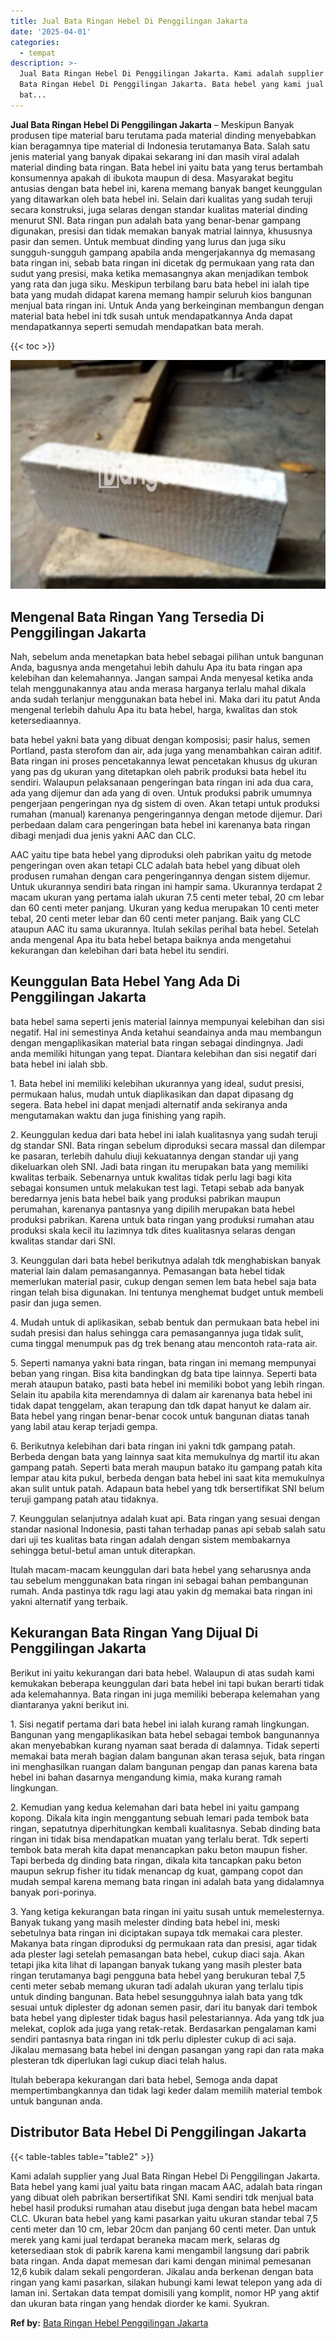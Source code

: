 ```yaml
---
title: Jual Bata Ringan Hebel Di Penggilingan Jakarta
date: '2025-04-01'
categories:
  - tempat
description: >-
  Jual Bata Ringan Hebel Di Penggilingan Jakarta. Kami adalah supplier yang Jual
  Bata Ringan Hebel Di Penggilingan Jakarta. Bata hebel yang kami jual yaitu
  bat...
---
```


**Jual Bata Ringan Hebel Di Penggilingan Jakarta** – Meskipun Banyak produsen tipe material baru terutama pada material dinding menyebabkan kian beragamnya tipe material di Indonesia terutamanya Bata. Salah satu jenis material yang banyak dipakai sekarang ini dan masih viral adalah material dinding bata ringan. Bata hebel ini yaitu bata yang terus bertambah konsumennya apakah di ibukota maupun di desa. Masyarakat begitu antusias dengan bata hebel ini, karena memang banyak banget keunggulan yang ditawarkan oleh bata hebel ini. Selain dari kualitas yang sudah teruji secara konstruksi, juga selaras dengan standar kualitas material dinding menurut SNI. Bata ringan pun adalah bata yang benar-benar gampang digunakan, presisi dan tidak memakan banyak matrial lainnya, khususnya pasir dan semen. Untuk membuat dinding yang lurus dan juga siku sungguh-sungguh gampang apabila anda mengerjakannya dg memasang bata ringan ini, sebab bata ringan ini dicetak dg permukaan yang rata dan sudut yang presisi, maka ketika memasangnya akan menjadikan tembok yang rata dan juga siku. Meskipun terbilang baru bata hebel ini ialah tipe bata yang mudah didapat karena memang hampir seluruh kios bangunan menjual bata ringan ini. Untuk Anda yang berkeinginan membangun dengan material bata hebel ini tdk susah untuk mendapatkannya Anda dapat mendapatkannya seperti semudah mendapatkan bata merah.

{{< toc >}}

![Jual Bata Ringan Hebel Di Penggilingan Jakarta](/images/jual-hebel-murah-04.png)

## Mengenal Bata Ringan Yang Tersedia Di Penggilingan Jakarta

Nah, sebelum anda menetapkan bata hebel sebagai pilihan untuk bangunan Anda, bagusnya anda mengetahui lebih dahulu Apa itu bata ringan apa kelebihan dan kelemahannya. Jangan sampai Anda menyesal ketika anda telah menggunakannya atau anda merasa harganya terlalu mahal dikala anda sudah terlanjur menggunakan bata hebel ini. Maka dari itu patut Anda mengenal terlebih dahulu Apa itu bata hebel, harga, kwalitas dan stok ketersediaannya.

bata hebel yakni bata yang dibuat dengan komposisi; pasir halus, semen Portland, pasta sterofom dan air, ada juga yang menambahkan cairan aditif. Bata ringan ini proses pencetakannya lewat pencetakan khusus dg ukuran yang pas dg ukuran yang ditetapkan oleh pabrik produksi bata hebel itu sendiri. Walaupun pelaksanaan pengeringan bata ringan ini ada dua cara, ada yang dijemur dan ada yang di oven. Untuk produksi pabrik umumnya pengerjaan pengeringan nya dg sistem di oven. Akan tetapi untuk produksi rumahan (manual) karenanya pengeringannya dengan metode dijemur. Dari perbedaan dalam cara pengeringan bata hebel ini karenanya bata ringan dibagi menjadi dua jenis yakni AAC dan CLC.

AAC yaitu tipe bata hebel yang diproduksi oleh pabrikan yaitu dg metode pengeringan oven akan tetapi CLC adalah bata hebel yang dibuat oleh produsen rumahan dengan cara pengeringannya dengan sistem dijemur. Untuk ukurannya sendiri bata ringan ini hampir sama. Ukurannya terdapat 2 macam ukuran yang pertama ialah ukuran 7.5 centi meter tebal, 20 cm lebar dan 60 centi meter panjang. Ukuran yang kedua merupakan 10 centi meter tebal, 20 centi meter lebar dan 60 centi meter panjang. Baik yang CLC ataupun AAC itu sama ukurannya. Itulah sekilas perihal bata hebel. Setelah anda mengenal Apa itu bata hebel betapa baiknya anda mengetahui kekurangan dan kelebihan dari bata hebel itu sendiri.

## Keunggulan Bata Hebel Yang Ada Di Penggilingan Jakarta

bata hebel sama seperti jenis material lainnya mempunyai kelebihan dan sisi negatif. Hal ini semestinya Anda ketahui seandainya anda mau membangun dengan mengaplikasikan material bata ringan sebagai dindingnya. Jadi anda memiliki hitungan yang tepat. Diantara kelebihan dan sisi negatif dari bata hebel ini ialah sbb.

1\. Bata hebel ini memiliki kelebihan ukurannya yang ideal, sudut presisi, permukaan halus, mudah untuk diaplikasikan dan dapat dipasang dg segera. Bata hebel ini dapat menjadi alternatif anda sekiranya anda mengutamakan waktu dan juga finishing yang rapih.

2\. Keunggulan kedua dari bata hebel ini ialah kualitasnya yang sudah teruji dg standar SNI. Bata ringan sebelum diproduksi secara massal dan dilempar ke pasaran, terlebih dahulu diuji kekuatannya dengan standar uji yang dikeluarkan oleh SNI. Jadi bata ringan itu merupakan bata yang memiliki kwalitas terbaik. Sebenarnya untuk kwalitas tidak perlu lagi bagi kita sebagai konsumen untuk melakukan test lagi. Tetapi sebab ada banyak beredarnya jenis bata hebel baik yang produksi pabrikan maupun perumahan, karenanya pantasnya yang dipilih merupakan bata hebel produksi pabrikan. Karena untuk bata ringan yang produksi rumahan atau produksi skala kecil itu lazimnya tdk dites kualitasnya selaras dengan kwalitas standar dari SNI.

3\. Keunggulan dari bata hebel berikutnya adalah tdk menghabiskan banyak material lain dalam pemasangannya. Pemasangan bata hebel tidak memerlukan material pasir, cukup dengan semen lem bata hebel saja bata ringan telah bisa digunakan. Ini tentunya menghemat budget untuk membeli pasir dan juga semen.

4\. Mudah untuk di aplikasikan, sebab bentuk dan permukaan bata hebel ini sudah presisi dan halus sehingga cara pemasangannya juga tidak sulit, cuma tinggal menumpuk pas dg trek benang atau mencontoh rata-rata air.

5\. Seperti namanya yakni bata ringan, bata ringan ini memang mempunyai beban yang ringan. Bisa kita bandingkan dg bata tipe lainnya. Seperti bata merah ataupun batako, pasti bata hebel ini memiliki bobot yang lebih ringan. Selain itu apabila kita merendamnya di dalam air karenanya bata hebel ini tidak dapat tenggelam, akan terapung dan tdk dapat hanyut ke dalam air. Bata hebel yang ringan benar-benar cocok untuk bangunan diatas tanah yang labil atau kerap terjadi gempa.

6\. Berikutnya kelebihan dari bata ringan ini yakni tdk gampang patah. Berbeda dengan bata yang lainnya saat kita memukulnya dg martil itu akan gampang patah. Seperti bata merah maupun batako itu gampang patah kita lempar atau kita pukul, berbeda dengan bata hebel ini saat kita memukulnya akan sulit untuk patah. Adapaun bata hebel yang tdk bersertifikat SNI belum teruji gampang patah atau tidaknya.

7\. Keunggulan selanjutnya adalah kuat api. Bata ringan yang sesuai dengan standar nasional Indonesia, pasti tahan terhadap panas api sebab salah satu dari uji tes kualitas bata ringan adalah dengan sistem membakarnya sehingga betul-betul aman untuk diterapkan.

Itulah macam-macam keunggulan dari bata hebel yang seharusnya anda tau sebelum menggunakan bata ringan ini sebagai bahan pembangunan rumah. Anda pastinya tdk ragu lagi atau yakin dg memakai bata ringan ini yakni alternatif yang terbaik.

## Kekurangan Bata Ringan Yang Dijual Di Penggilingan Jakarta

Berikut ini yaitu kekurangan dari bata hebel. Walaupun di atas sudah kami kemukakan beberapa keunggulan dari bata hebel ini tapi bukan berarti tidak ada kelemahannya. Bata ringan ini juga memiliki beberapa kelemahan yang diantaranya yakni berikut ini.

1\. Sisi negatif pertama dari bata hebel ini ialah kurang ramah lingkungan. Bangunan yang mengaplikasikan bata hebel sebagai tembok bangunannya akan menyebabkan kurang nyaman saat berada di dalamnya. Tidak seperti memakai bata merah bagian dalam bangunan akan terasa sejuk, bata ringan ini menghasilkan ruangan dalam bangunan pengap dan panas karena bata hebel ini bahan dasarnya mengandung kimia, maka kurang ramah lingkungan.

2\. Kemudian yang kedua kelemahan dari bata hebel ini yaitu gampang kopong. Dikala kita ingin menggantung sebuah lemari pada tembok bata ringan, sepatutnya diperhitungkan kembali kualitasnya. Sebab dinding bata ringan ini tidak bisa mendapatkan muatan yang terlalu berat. Tdk seperti tembok bata merah kita dapat menancapkan paku beton maupun fisher. Tapi berbeda dg dinding bata ringan, dikala kita tancapkan paku beton maupun sekrup fisher itu tidak menancap dg kuat, gampang copot dan mudah sempal karena memang bata ringan ini adalah bata yang didalamnya banyak pori-porinya.

3\. Yang ketiga kekurangan bata ringan ini yaitu susah untuk memelesternya. Banyak tukang yang masih melester dinding bata hebel ini, meski sebetulnya bata ringan ini diciptakan supaya tdk memakai cara plester. Makanya bata ringan diproduksi dg permukaan rata dan presisi, agar tidak ada plester lagi setelah pemasangan bata hebel, cukup diaci saja. Akan tetapi jika kita lihat di lapangan banyak tukang yang masih plester bata ringan terutamanya bagi pengguna bata hebel yang berukuran tebal 7,5 centi meter sebab memang ukuran tadi adalah ukuran yang terlalu tipis untuk dinding bangunan. Bata hebel sesungguhnya ialah bata yang tdk sesuai untuk diplester dg adonan semen pasir, dari itu banyak dari tembok bata hebel yang diplester tidak bagus hasil pelestariannya. Ada yang tdk jua melekat, coplok ada juga yang retak-retak. Berdasarkan pengalaman kami sendiri pantasnya bata ringan ini tdk perlu diplester cukup di aci saja. Jikalau memasang bata hebel ini dengan pasangan yang rapi dan rata maka plesteran tdk diperlukan lagi cukup diaci telah halus.

Itulah beberapa kekurangan dari bata hebel, Semoga anda dapat mempertimbangkannya dan tidak lagi keder dalam memilih material tembok untuk bangunan anda.

## Distributor Bata Hebel Di Penggilingan Jakarta

{{< table-tables table="table2" >}}

Kami adalah supplier yang Jual Bata Ringan Hebel Di Penggilingan Jakarta. Bata hebel yang kami jual yaitu bata ringan macam AAC, adalah bata ringan yang dibuat oleh pabrikan bersertifikat SNI. Kami sendiri tdk menjual bata hebel hasil produksi rumahan atau disebut juga dengan bata hebel macam CLC. Ukuran bata hebel yang kami pasarkan yaitu ukuran standar tebal 7,5 centi meter dan 10 cm, lebar 20cm dan panjang 60 centi meter. Dan untuk merek yang kami jual terdapat beraneka macam merk, selaras dg ketersediaan stok di pabrik karena kami mengambil langsung dari pabrik bata ringan. Anda dapat memesan dari kami dengan minimal pemesanan 12,6 kubik dalam sekali pengorderan. Jikalau anda berkenan dengan bata ringan yang kami pasarkan, silakan hubungi kami lewat telepon yang ada di laman ini. Sertakan data tempat domisili yang komplit, nomor HP yang aktif dan ukuran bata ringan yang hendak diorder ke kami. Syukran.

**Ref by:** [Bata Ringan Hebel Penggilingan Jakarta](https://id.wikipedia.org/wiki/Bata)
